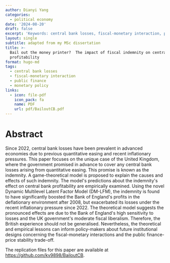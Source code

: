 ```yaml
---
author: Dianyi Yang
categories:
  - political economy
date: '2024-08-20'
draft: false
excerpt: 'Keywords: central bank losses, fiscal-monetary interaction, public finance'
layout: single
subtitle: adapted from my MSc dissertation
title: >-
  Bail out the money printer?  The impact of fiscal indemnity on central bank
  profitability
format: hugo-md
tags:
  - central bank losses
  - fiscal-monetary interaction
  - public finance
  - monetary policy
links:
  - icon: file-pdf
    icon_pack: fa
    name: PDF
    url: pdf/BailoutCB.pdf
---
```



# Abstract

Since 2022, central bank losses have been prevalent in advanced economies due to previous quantitative easing and recent inflationary pressures. This paper focuses on the unique case of the United Kingdom, where the government promised in advance to cover any central bank losses arising from quantitative easing. This promise is known as the indemnity. A game-theoretical model is proposed to explain the causes and effects of such indemnity. The model's predictions about the indemnity's effect on central bank profitability are empirically examined. Using the novel Dynamic Multilevel Latent Factor Model (DM-LFM), the indemnity is found to have significantly boosted the Bank of England's profits in the deflationary environment after 2008, but exacerbated its losses under the recent inflationary pressure since 2022. The theoretical model suggests the pronounced effects are due to the Bank of England's high sensitivity to losses and the UK government's moderate fiscal liberalism. Therefore, the British experience should not be generalised. Nevertheless, the theoretical and empirical lessons can inform policy-makers about future institutional designs concerning the fiscal-monetary interactions and the public finance-price stability trade-off.

The replication files for this paper are available at <https://github.com/kv9898/BailoutCB>.

